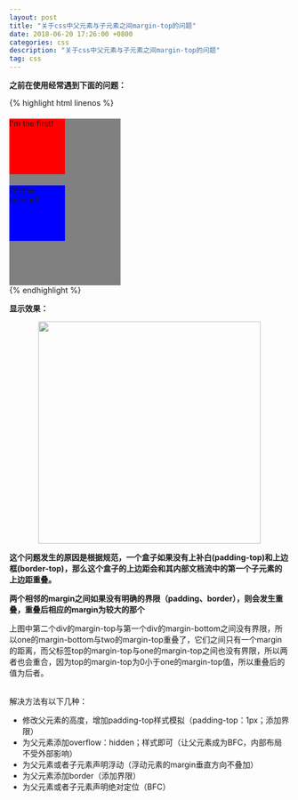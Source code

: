 ```yaml
---
layout: post
title: "关于css中父元素与子元素之间margin-top的问题"
date: 2018-06-20 17:26:00 +0800
categories: css
description: "关于css中父元素与子元素之间margin-top的问题"
tag: css
---
```


**之前在使用经常遇到下面的问题：**

{% highlight html linenos %}
    <html>
		<head>
	  		<style type="text/css">
			    .top{
			        width: 200px;
			        height: 300px;
			        background:gray;
			    }
			    .one{
			        width: 100px;
			        height: 100px;
			        background: red;
			        margin-top: 20px;
			        margin-bottom: 10px;
			    }
			    .two{
			        width: 100px;
			        height: 100px;
			        background: blue;
			        margin-top: 20px;
			    }
	  		</style>
		</head>
		<body>
		  <div class="top">
		    <div class="one">I'm the first!</div>
		    <div class="two">I'm the second!</div>
		  </div>
		</body>
	</html>
{% endhighlight %}

**显示效果：**

<div align="center"><img src="{{ "/images/cssMarginTop/1.png" | prepend: site.baseurl }}" width="400" /></div>


**这个问题发生的原因是根据规范，一个盒子如果没有上补白(padding-top)和上边框(border-top)，那么这个盒子的上边距会和其内部文档流中的第一个子元素的上边距重叠。**

**两个相邻的margin之间如果没有明确的界限（padding、border），则会发生重叠，重叠后相应的margin为较大的那个**

上图中第二个div的margin-top与第一个div的margin-bottom之间没有界限，所以one的margin-bottom与two的margin-top重叠了，它们之间只有一个margin的距离，而父标签top的margin-top与one的margin-top之间也没有界限，所以两者也会重合，因为top的margin-top为0小于one的margin-top值，所以重叠后的值为后者。

<br>
解决方法有以下几种：

* 修改父元素的高度，增加padding-top样式模拟（padding-top：1px；添加界限） 
* 为父元素添加overflow：hidden；样式即可（让父元素成为BFC，内部布局不受外部影响） 
* 为父元素或者子元素声明浮动（浮动元素的margin垂直方向不叠加） 
* 为父元素添加border（添加界限） 
* 为父元素或者子元素声明绝对定位（BFC）